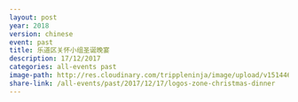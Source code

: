 ```yaml
---
layout: post
year: 2018
version: chinese
event: past
title: 乐道区关怀小组圣诞晚宴
description: 17/12/2017
categories: all-events past
image-path: http://res.cloudinary.com/trippleninja/image/upload/v1514464329/Logos%20Zone%20Christmas%20Dinner%2017/LogosDinner10.jpg
share-link: /all-events/past/2017/12/17/logos-zone-christmas-dinner
---
```

